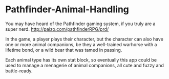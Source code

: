 # Pathfinder-Animal-Handling
You may have heard of the Pathfinder gaming system, if you truly are a super nerd.
http://paizo.com/pathfinderRPG/prd/

In the game, a player plays their character, but the character can also have one or more animal companions, be they a well-trained warhorse with a lifetime bond, or a wild bear that was tamed in passing.

Each animal type has its own stat block, so eventually this app could be used to manage a menagerie of animal companions, all cute and fuzzy and battle-ready.
